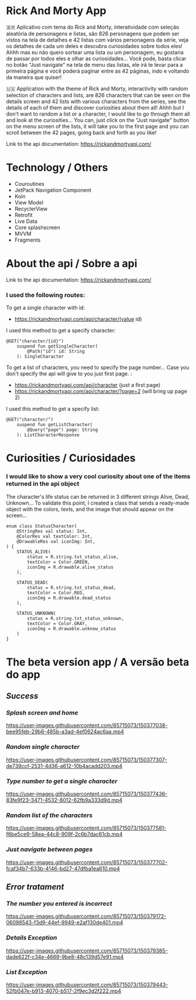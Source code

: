 # Rick And Morty App
<p>🇧🇷 Aplicativo com tema do Rick and Morty, interatividade com seleção aleatória de personagens e listas, são 826 personagens que podem ser vistos na tela de detalhes e 42 listas com vários personagens da série, veja os detalhes de cada um deles e descubra curiosidades sobre todos eles! Ahhh mas eu não quero sortear uma lista ou um personagem, eu gostaria de passar por todos eles e olhar as curiosidades... Você pode, basta clicar no botão "Just navigate" na tela de menu das listas, ele irá te levar para a primeira página e você poderá paginar entre as 42 páginas, indo e voltando da maneira que quiser!</p>

<p>🇺🇸 Application with the theme of Rick and Morty, interactivity with random selection of characters and lists, are 826 characters that can be seen on the details screen and 42 lists with various characters from the series, see the details of each of them and discover curiosities about them all! Ahhh but I don't want to random a list or a character, I would like to go through them all and look at the curiosities... You can, just click on the "Just navigate" button on the menu screen of the lists, it will take you to the first page and you can scroll between the 42 pages, going back and forth as you like!</p>

Link to the api documentation: https://rickandmortyapi.com/

# Technology / Others

- Couroutines
- JetPack Navigation Component
- Koin
- View Model
- RecyclerView
- Retrofit
- Live Data
- Core splashscreen
- MVVM
- Fragments

# About the api / Sobre a api

Link to the api documentation: https://rickandmortyapi.com/

### I used the following routes:

To get a single character with id:
- https://rickandmortyapi.com/api/character/(value id)

I used this method to get a specify character:
```
@GET("character/{id}")
    suspend fun getSingleCharacter(
        @Path("id") id: String
    ): SingleCharacter
```

To get a list of characters, you need to specify the page number... Case you don't specify the api will give to you just first page. :
- https://rickandmortyapi.com/api/character (just a first page)
- https://rickandmortyapi.com/api/character/?page=2 (will bring up page 2)

I used this method to get a specify list:
```
@GET("character/")
    suspend fun getListCharacter(
        @Query("page") page: String
    ): ListCharacterResponse
```

# Curiosities / Curiosidades

### I would like to show a very cool curiosity about one of the items returned in the api object

The character's life status can be returned in 3 different strings Alive, Dead, Unknown... 
To validate this point, I created a class that sends a ready-made object with the colors, texts, and the image that should appear on the screen...

```
enum class StatusCharacter(
    @StringRes val status: Int,
    @ColorRes val textColor: Int,
    @DrawableRes val iconImg: Int,
) {
    STATUS_ALIVE(
        status = R.string.txt_status_alive,
        textColor = Color.GREEN,
        iconImg = R.drawable.alive_status
    ),

    STATUS_DEAD(
        status = R.string.txt_status_dead,
        textColor = Color.RED,
        iconImg = R.drawable.dead_status
    ),

    STATUS_UNKNOWN(
        status = R.string.txt_status_unknown,
        textColor = Color.GRAY,
        iconImg = R.drawable.unknow_status
    )
}

```

# The beta version app / A versão beta do app

## *Success*

### *Splash screen and home*

https://user-images.githubusercontent.com/85715073/150377038-bee95feb-29b6-485b-a3ad-4ef0624ac6aa.mp4

### *Random single character*

https://user-images.githubusercontent.com/85715073/150377307-de739ccf-2531-4d36-a612-10b4acadd203.mp4

### *Type number to get a single character*

https://user-images.githubusercontent.com/85715073/150377436-83fe9f23-3471-4532-8012-62fb9a333d9d.mp4

### *Random list of the characters*

https://user-images.githubusercontent.com/85715073/150377581-f6be5ce9-58ea-44c8-909f-2c6b7dac61cb.mp4

### *Just navigate between pages*

https://user-images.githubusercontent.com/85715073/150377702-fcaf34b7-633b-4146-bd27-47dfba1ea610.mp4

## *Error tratament*

### *The number you entered is incorrect*

https://user-images.githubusercontent.com/85715073/150379172-06098543-f3d9-44ef-9949-e2af130de401.mp4

### *Details Exception*

https://user-images.githubusercontent.com/85715073/150379385-dade622f-c34e-4669-9be8-48c139d57e91.mp4

### *List Exception*

https://user-images.githubusercontent.com/85715073/150379443-52fb047e-b913-4070-b517-2f9ec3d2f222.mp4





